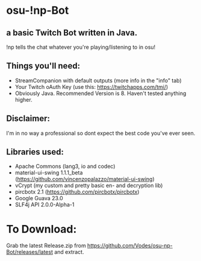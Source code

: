 # osu-!np-Bot

## a basic Twitch Bot written in Java.
!np tells the chat whatever you're playing/listening to in osu!

## Things you'll need:
- StreamCompanion with default outputs (more info in the "info" tab)
- Your Twitch oAuth Key (use this: https://twitchapps.com/tmi/)
- Obviously Java. Recommended Version is 8. Haven't tested anything higher.

## Disclaimer:
I'm in no way a professional so dont expect the best code you've ever seen.

## Libraries used:
- Apache Commons (lang3, io and codec)
- material-ui-swing 1.1.1_beta (https://github.com/vincenzopalazzo/material-ui-swing)
- vCrypt (my custom and pretty basic en- and decryption lib)
- pircbotx 2.1 (https://github.com/pircbotx/pircbotx)
- Google Guava 23.0
- SLF4j API 2.0.0-Alpha-1

# To Download:
Grab the latest Release.zip from https://github.com/Vodes/osu-np-Bot/releases/latest and extract.
